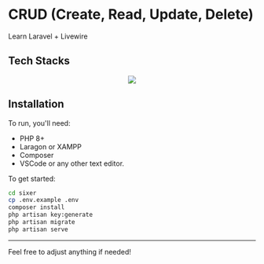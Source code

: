 # CRUD (Create, Read, Update, Delete)

Learn Laravel + Livewire

## Tech Stacks

<p align="center">
    <img src="https://skillicons.dev/icons?i=bootstrap,laravel,livewire" />
</p>

## Installation

To run, you'll need:
- PHP 8+
- Laragon or XAMPP
- Composer
- VSCode or any other text editor.

To get started:
```sh
cd sixer
cp .env.example .env
composer install
php artisan key:generate
php artisan migrate
php artisan serve
```

<hr>
Feel free to adjust anything if needed!
